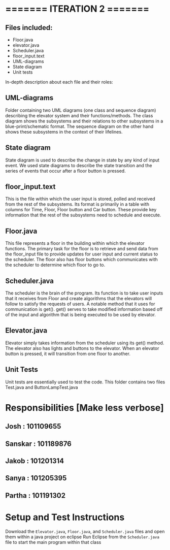 # ======= ITERATION 2 =======

## Files included:

- Floor.java
- elevator.java
- Scheduler.java
- floor_input.text
- UML-diagrams
- State diagram
- Unit tests



In-depth description about each file and their roles:

## UML-diagrams 
Folder containing two UML diagrams (one class and sequence diagram) describing the elevator system and their functions/methods. The class diagram shows the subsystems and their relations to other subsystems in a blue-print/schematic format. The sequence diagram on the other hand shows these subsystems in the context of their lifelines. 

## State diagram
State diagram is used to describe the change in state by any kind of input event. We used state diagrams to describe the state transition and the series of events that occur after a floor button is pressed.


## floor_input.text
This is the file within which the user input is stored, polled and received from the rest of the subsystems. Its format is primarily in a table with columns for Time, Floor, Floor button and Car button. These provide key information that the rest of the subsystems need to schedule and execute. 

## Floor.java
This file represents a floor in the building within which the elevator functions. The primary task for the floor is to retrieve and send data from the floor_input file to provide updates for user input and current status to the scheduler. The floor also has floor buttons which communicates with the scheduler to determine which floor to go to.

## Scheduler.java
The scheduler is the brain of the program. Its function is to take user inputs that it receives from Floor and create algorithms that the elevators will follow to satisfy the requests of users. A notable method that it uses for communication is get(). get() serves to take modified information based off of the input and algorithm that is being executed to be used by elevator.

## Elevator.java
Elevator simply takes information from the scheduler using its get() method. The elevator also has lights and buttons to the elevator. When an elevator button is pressed, it will transition from one floor to another.

## Unit Tests
Unit tests are essentially used to test the code. This folder contains two files Test.java and ButtonLampTest.java

# Responsibilities [Make less verbose]
## Josh : 101109655
  
## Sanskar : 101189876
  
## Jakob : 101201314
  

## Sanya : 101205395
 

## Partha : 101191302
  

# Setup and Test Instructions
Download the `Elevator.java`, `Floor.java`, and `Scheduler.java` files and open them within a java project on eclipse
Run Eclipse from the `Scheduler.java` file to start the main program within that class
